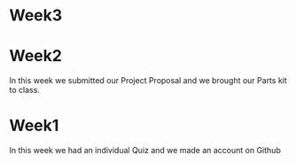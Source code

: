 
# Week3


# Week2
In this week we submitted our Project Proposal and we brought our Parts kit to class. 

# Week1
In this week we had an individual Quiz and we made an account on Github

